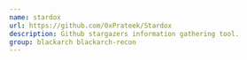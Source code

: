 ```yaml
---
name: stardox
url: https://github.com/0xPrateek/Stardox
description: Github stargazers information gathering tool.
group: blackarch blackarch-recon
---
```

